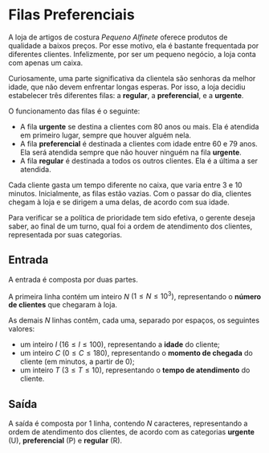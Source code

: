 # Filas Preferenciais

A loja de artigos de costura _Pequeno Alfinete_ oferece produtos de qualidade a baixos preços.
Por esse motivo, ela é bastante frequentada por diferentes clientes.
Infelizmente, por ser um pequeno negócio, a loja conta com apenas um caixa.

Curiosamente, uma parte significativa da clientela são senhoras da melhor idade, que não devem enfrentar longas esperas.
Por isso, a loja decidiu estabelecer três diferentes filas: a **regular**, a **preferencial**, e a **urgente**.

O funcionamento das filas é o seguinte:

- A fila **urgente** se destina a clientes com 80 anos ou mais. Ela é atendida em primeiro lugar, sempre que houver alguém nela.
- A fila **preferencial** é destinada a clientes com idade entre 60 e 79 anos. Ela será atendida sempre que não houver ninguém na fila **urgente**.
- A fila **regular** é destinada a todos os outros clientes. Ela é a última a ser atendida.

Cada cliente gasta um tempo diferente no caixa, que varia entre 3 e 10 minutos.
Inicialmente, as filas estão vazias.
Com o passar do dia, clientes chegam à loja e se dirigem a uma delas, de acordo com sua idade.

Para verificar se a política de prioridade tem sido efetiva, o gerente deseja saber, ao final de um turno, qual foi a ordem de atendimento dos clientes, representada por suas categorias.

## Entrada

A entrada é composta por duas partes.

A primeira linha contém um inteiro $N$ $(1 \leq N \leq 10^3)$, representando o **número de clientes** que chegaram à loja.

As demais $N$ linhas contêm, cada uma, separado por espaços, os seguintes valores:

- um inteiro $I$ $(16 \leq I \leq 100)$, representando a **idade** do cliente;
- um inteiro $C$ $(0 \leq C \leq 180)$, representando o **momento de chegada** do cliente (em minutos, a partir de 0);
- um inteiro $T$ $(3 \leq T \leq 10)$, representando o **tempo de atendimento** do cliente.

## Saída

A saída é composta por 1 linha, contendo $N$ caracteres, representando a ordem de atendimento dos clientes, de acordo com as categorias **urgente** (U), **preferencial** (P) e **regular** (R).
